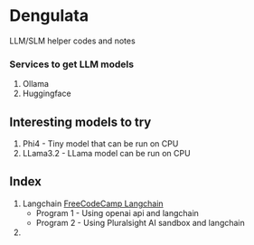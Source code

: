 # Dengulata
LLM/SLM helper codes and notes

### Services to get LLM models
1. Ollama
2. Huggingface

## Interesting models to try
1. Phi4         - Tiny model that can be run on CPU
2. LLama3.2     - LLama model can be run on CPU

## Index
1. Langchain [FreeCodeCamp Langchain](https://www.youtube.com/watch?v=lG7Uxts9SXs)
    - Program 1 - Using openai api and langchain
    - Program 2 - Using Pluralsight AI sandbox and langchain
2. 
